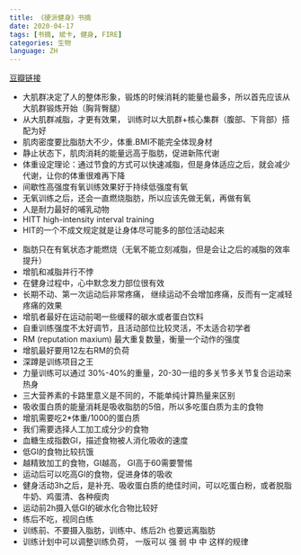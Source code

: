 ```yaml
---
title: 《硬派健身》书摘
date: 2020-04-17
tags: [书摘, 斌卡, 健身, FIRE]
categories: 生物
language: ZH
---
```



[豆瓣链接](https://book.douban.com/subject/26359758/)

- 大肌群决定了人的整体形象，锻炼的时候消耗的能量也最多，所以首先应该从大肌群锻炼开始（胸背臀腿）
- 从大肌群减脂，才更有效果， 训练时以大肌群+核心集群（腹部、下背部）搭配为好
- 肌肉密度要比脂肪大不少，体重.BMI不能完全体现身材
- 静止状态下，肌肉消耗的能量远高于脂肪，促进新陈代谢
- 体重设定理论：通过节食的方式可以快速减脂，但是身体适应之后，就会减少代谢，让你的体重很难再下降
- 间歇性高强度有氧训练效果好于持续低强度有氧
- 无氧训练之后，还会一直燃烧脂肪，所以应该先做无氧，再做有氧
- 人是耐力最好的哺乳动物
- HITT high-intensity interval training
- HIT的一个不成文规定就是让身体尽可能多的部位活动起来

<!-- more -->

- 脂肪只在有氧状态才能燃烧（无氧不能立刻减脂，但是会让之后的减脂的效率提升）
- 增肌和减脂并行不悖
- 在健身过程中，心中默念发力部位很有效
- 长期不动、第一次运动后非常疼痛， 继续运动不会增加疼痛，反而有一定减轻疼痛的效果
- 增肌者最好在运动前喝一些缓释的碳水或者蛋白饮料
- 自重训练强度不太好调节，且活动部位比较灵活，不太适合初学者
- RM (reputation maxium) 最大重复数量，衡量一个动作的强度
- 增肌最好要用12左右RM的负荷
- 深蹲是训练项目之王
- 力量训练可以通过 30%-40%的重量，20-30一组的多关节多关节复合运动来热身
- 三大营养素的卡路里意义是不同的，不能单纯计算热量来区别
- 吸收蛋白质的能量消耗是吸收脂肪的5倍，所以多吃蛋白质为主的食物
- 增肌需要吃2*体重/1000的蛋白质
- 我们需要选择人工加工成分少的食物
- 血糖生成指数GI，描述食物被人消化吸收的速度
- 低GI的食物比较抗饿
- 越精致加工的食物，GI越高， GI高于60需要警惕
- 运动后可以吃高GI的食物，促进身体的吸收
- 健身活动3h之后，是补充、吸收蛋白质的绝佳时间，可以吃蛋白粉，或者脱脂牛奶、鸡蛋清、各种瘦肉
- 运动前2h摄入低GI的碳水化合物比较好
- 练后不吃，视同白练
- 训练前、不要摄入脂肪，训练中、练后2h 也要远离脂肪
- 训练计划中可以调整训练负荷， 一版可以 强 弱 中 中 这样的规律
